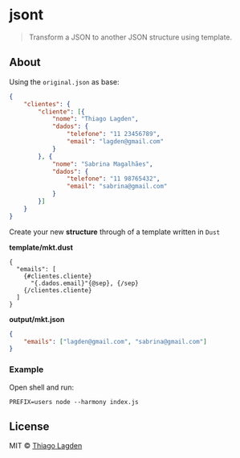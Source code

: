 # jsont

> Transform a JSON to another JSON structure using template.

## About

Using the `original.json` as base:

```json
{
    "clientes": {
        "cliente": [{
            "nome": "Thiago Lagden",
            "dados": {
                "telefone": "11 23456789",
                "email": "lagden@gmail.com"
            }
        }, {
            "nome": "Sabrina Magalhães",
            "dados": {
                "telefone": "11 98765432",
                "email": "sabrina@gmail.com"
            }
        }]
    }
}
```

Create your new **structure** through of a template written in `Dust`

**template/mkt.dust**

```dust
{
  "emails": [
    {#clientes.cliente}
      "{.dados.email}"{@sep}, {/sep}
    {/clientes.cliente}
  ]
}
```

**output/mkt.json**

```json
{
    "emails": ["lagden@gmail.com", "sabrina@gmail.com"]
}
```

### Example

Open shell and run:

```
PREFIX=users node --harmony index.js
```

## License

MIT © [Thiago Lagden](http://lagden.in)

